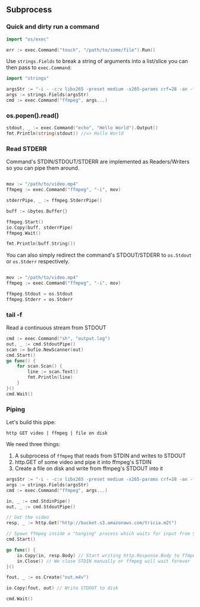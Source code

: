 ## Subprocess

### Quick and dirty run a command

```go
import "os/exec"

err := exec.Command("touch", "/path/to/some/file").Run()
```

Use `strings.Fields` to break a string of arguments into a list/slice you can then pass to `exec.Command`:

```go
import "strings"

argsStr := "-i - -c:v libx265 -preset medium -x265-params crf=28 -an -f m4v -"
args := strings.Fields(argsStr)
cmd := exec.Command("ffmpeg", args...)
```

### os.popen().read()

```go
stdout, _ := exec.Command("echo", "Hello World").Output()
fmt.Println(string(stdout)) //=> Hello World
```

### Read STDERR

Command's STDIN/STDOUT/STDERR are implemented as Readers/Writers so you can pipe them around.

```go

mov := "/path/to/video.mp4"
ffmpeg := exec.Command("ffmpeg", "-i", mov)

stderrPipe, _ := ffmpeg.StderrPipe()

buff := &bytes.Buffer{}

ffmpeg.Start()
io.Copy(buff, stderrPipe)
ffmpeg.Wait()

fmt.Println(buff.String())

```

You can also simply redirect the command's STDOUT/STDERR to `os.Stdout` or `os.Stderr` respectively.

```go

mov := "/path/to/video.mp4"
ffmpeg := exec.Command("ffmpeg", "-i", mov)

ffmpeg.Stdout = os.Stdout
ffmpeg.Stderr = os.Stderr

```

### tail -f

Read a continuous stream from STDOUT

```go
cmd := exec.Command("sh", "output.log")
out, _ := cmd.StdoutPipe()
scan := bufio.NewScanner(out)
cmd.Start()
go func() {
	for scan.Scan() {
		line := scan.Text()
		fmt.Println(line)
	}
}()
cmd.Wait()
```

### Piping

Let's build this pipe:

```
http GET video | ffmpeg | file on disk
```

We need three things:
1. A subprocess of `ffmpeg` that reads from STDIN and writes to STDOUT
2. http.GET of some video and pipe it into ffmpeg's STDIN
3. Create a file on disk and write from ffmpeg's STDOUT into it

```go
argsStr := "-i - -c:v libx265 -preset medium -x265-params crf=28 -an -f m4v -"
args := strings.Fields(argsStr)
cmd := exec.Command("ffmpeg", args...)

in, _ := cmd.StdinPipe()
out, _ := cmd.StdoutPipe()

// Get the video
resp, _ := http.Get("http://bucket.s3.amazonaws.com/tricia.m2t")

// Spawn ffmpeg inside a "hanging" process which waits for input from STDIN
cmd.Start() 

go func() {
	io.Copy(in, resp.Body) // Start writing http.Response.Body to ffmpeg's STDIN
	in.Close() // We close STDIN manually or ffmpeg will wait forever
}()

fout, _ := os.Create("out.m4v")

io.Copy(fout, out) // Write STDOUT to disk

cmd.Wait()

```

